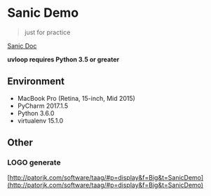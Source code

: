 # Sanic Demo

> just for practice

[Sanic Doc](http://sanic.readthedocs.io/en/latest/)

**uvloop requires Python 3.5 or greater**

## Environment

* MacBook Pro (Retina, 15-inch, Mid 2015)
* PyCharm 2017.1.5
* Python 3.6.0
* virtualenv 15.1.0

## Other

### LOGO generate
[http://patorjk.com/software/taag/#p=display&f=Big&t=SanicDemo](http://patorjk.com/software/taag/#p=display&f=Big&t=SanicDemo)
